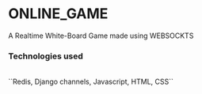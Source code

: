 # ONLINE_GAME
A Realtime White-Board Game made using WEBSOCKTS<br>
<h3>Technologies used </h3> <br>
  ``Redis,
  Django channels,
  Javascript,
  HTML,
  CSS``

 

